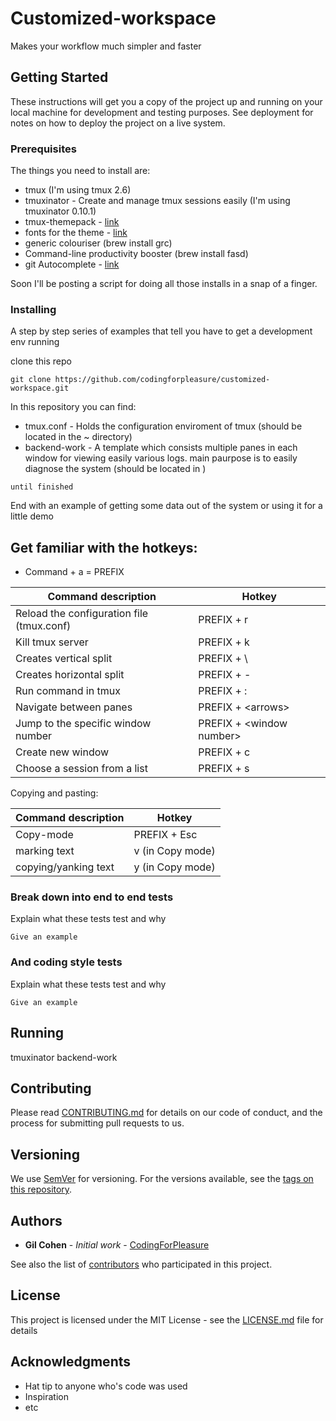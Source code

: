# Customized-workspace

Makes your workflow much simpler and faster

## Getting Started

These instructions will get you a copy of the project up and running on your local machine for development and testing purposes. See deployment for notes on how to deploy the project on a live system.

### Prerequisites

The things you need to install are:


- tmux (I'm using tmux 2.6)
- tmuxinator - Create and manage tmux sessions easily (I'm using tmuxinator 0.10.1)
- tmux-themepack - [link](https://github.com/jimeh/tmux-themepack)
- fonts for the theme - [link](https://github.com/powerline/fonts)
- generic colouriser (brew install grc)
- Command-line productivity booster (brew install fasd)
- git Autocomplete - [link](https://raw.githubusercontent.com/git/git/master/contrib/completion/git-completion.zsh)



Soon I'll be posting a script for doing all those installs in a snap of a finger.

### Installing

A step by step series of examples that tell you have to get a development env running

clone this repo

```
git clone https://github.com/codingforpleasure/customized-workspace.git
```

In this repository you can find:
 - tmux.conf - Holds the configuration enviroment of tmux (should be located in the ~ directory)
 - backend-work - A template which consists multiple panes in each window for viewing easily various logs. main paurpose is to 
                  easily diagnose the system (should be located in )

```
until finished
```

End with an example of getting some data out of the system or using it for a little demo

## Get familiar with the hotkeys:

- Command + a = PREFIX

Command description | Hotkey
------------ | -------------
Reload the configuration file (tmux.conf) | PREFIX + r
Kill tmux server | PREFIX + k
Creates vertical split | PREFIX + \
Creates horizontal split | PREFIX + -
Run command in tmux | PREFIX + \:
Navigate between panes | PREFIX + \<arrows\> 
Jump to the specific window number | PREFIX + \<window number\>
Create new window | PREFIX + c
Choose a session from a list | PREFIX + s

Copying and pasting:

Command description | Hotkey
------------ | -------------
Copy-mode | PREFIX + Esc
marking text | v (in Copy mode)
copying/yanking text | y (in Copy mode)


### Break down into end to end tests

Explain what these tests test and why

```
Give an example
```

### And coding style tests

Explain what these tests test and why

```
Give an example
```

## Running

tmuxinator backend-work

## Contributing

Please read [CONTRIBUTING.md](https://gist.github.com/PurpleBooth/b24679402957c63ec426) for details on our code of conduct, and the process for submitting pull requests to us.

## Versioning

We use [SemVer](http://semver.org/) for versioning. For the versions available, see the [tags on this repository](https://github.com/your/project/tags). 

## Authors

* **Gil Cohen** - *Initial work* - [CodingForPleasure](https://github.com/CodingForpleasure)

See also the list of [contributors](https://github.com/your/project/contributors) who participated in this project.

## License

This project is licensed under the MIT License - see the [LICENSE.md](LICENSE.md) file for details

## Acknowledgments

* Hat tip to anyone who's code was used
* Inspiration
* etc

